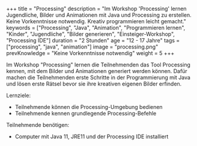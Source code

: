 +++
title = "Processing"
description = "Im Workshop 'Processing' lernen Jugendliche, Bilder und Animationen mit Java und Processing zu erstellen. Keine Vorkenntnisse notwendig. Kreativ programmieren leicht gemacht."
keywords = ["Processing", "Java", "Animation", "Programmieren lernen", "Kinder", "Jugendliche", "Bilder generieren", "Einsteiger-Workshop", "Processing IDE"]
duration = "2 Stunden"
age = "12 - 17 Jahre"
tags = ["processing", "java", "animation"]
image = "processing.png"
prevKnowledge = "Keine Vorkenntnisse notwendig"
weight = 5
+++

Im Workshop "Processing" lernen die Teilnehmenden das Tool Processing kennen, mit dem Bilder und Animationen 
generiert werden können. Dafür machen die Teilnehmenden erste Schritte in der Programmierung mit Java und lösen erste Rätsel
bevor sie ihre kreativen eigenen Bilder erfinden.

Lernziele:
* Teilnehmende können die Processing-Umgebung bedienen
* Teilnehmende kennen grundlegende Processing-Befehle

Teilnehmende benötigen:
* Computer mit Java 11, JRE11 und der Processing IDE installiert
